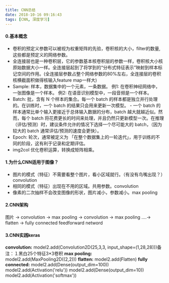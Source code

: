 ```yaml
---
title: CNN总结
date: 2018-10-16 09:16:43
tags: [CNN, 深度学习]
---
```

#### 0.基本概念
- 卷积的预定义参数可以被视为权重矩阵的先验，卷积核的大小，filter的数量,这些都是预定义的网络参数。
- 全连接层也是一种卷积层，它的参数基本核卷积层的参数一样，卷积核大小核原始数据大小一样。全连接层起到了将学到的“分布式特征表示”映射到样本标记空间的作用。(全连接层参数占整个网络参数的80%左右，全连接层的卷积核横截面积做得核输入feature map一样大)
- Sample: 样本，数据集中的一个元素，一条数据。
	例1: 在卷积神经网络中，一张图像是一个样本。
	例2: 在语音识别模型中，一段音频是一个样本。
- Batch: 批，含有 N 个样本的集合。每一个 batch 的样本都是独立并行处理的。在训练时，一个 batch 的结果只会用来更新一次模型。  - 一个 batch 的样本通常比单个输入更接近于总体输入数据的分布，batch 越大就越近似。然而，每个 batch 将花费更长的时间来处理，并且仍然只更新模型一次。在推理（评估/预测）时，建议条件允许的情况下选择一个尽可能大的 batch，（因为较大的 batch 通常评估/预测的速度会更快）。
- Epoch: 轮次，通常被定义为 「在整个数据集上的一轮迭代」，用于训练的不同的阶段，这有利于记录和定期评估。
- img2col 优化卷积运算，转换成矩阵相乘。

####  1.为什么CNN适用于图像？
- 图片的模式（特征）不需要看整个图片，看小区域就行。（有没有鸟嘴出现？）convolution
- 相同的模式（特征）出现在不用的区域。共用参数。convolution
- 像素的二次抽样不会改变图像的形状，图片减小，参数减小。max pooling


####  2.CNN架构
图片 ->  convolution -> max pooling -> convolution -> max pooling ....-> flatten -> fully connected  feedforward netword


####  3.CNN实践keras

**convolution:** model2.add(Convolution2D(25,3,3, input_shape=(1,28,28)))备注：１黑白25个特征3\*3卷积
**max pooling:** model2.add(MaxPooling2D((2,2)))
**flatten:** model2.add(Flatten)
**fully connected:** model2.add(Dense(output_dim=100)) model2.add(Activation('relu'))
model2.add(Dense(output_dim=10)) model2.add(Activation('softmax'))


